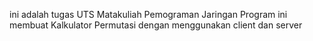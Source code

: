 ini adalah tugas UTS Matakuliah Pemograman Jaringan
Program ini membuat Kalkulator Permutasi dengan menggunakan client dan server
